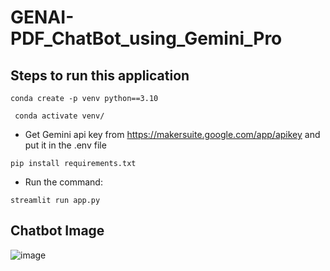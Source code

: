 # GENAI-PDF_ChatBot_using_Gemini_Pro

## Steps to run this application
```
conda create -p venv python==3.10

```
```
 conda activate venv/

```
- Get Gemini api key from https://makersuite.google.com/app/apikey and put it in the .env file

```
pip install requirements.txt

```

- Run the command:
```
streamlit run app.py

```

## Chatbot Image 

![image](https://github.com/Manirathinam21/GENAI-PDF_ChatBot_using_Gemini_Pro/assets/59825357/3a0a4fda-a7cd-4295-880b-fbedfdb6bdf6)

